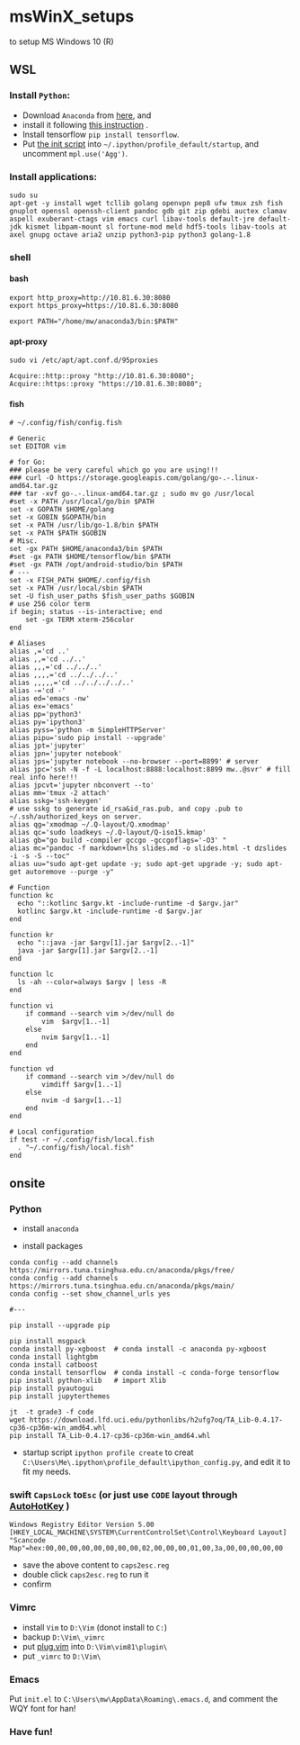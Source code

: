 # msWinX_setups
to setup MS Windows 10 (R)

## WSL
### Install `Python`:
- Download `Anaconda` from [here](https://anaconda.com/download/),  and
- install it following [this instruction](https://docs.anaconda.com/anaconda/install/) .
- Install tensorflow `pip install tensorflow`.
- Put [the init script](https://github.com/BjmWang/Ubuntu_setups/blob/master/lang/10_python3_startup.py) into `~/.ipython/profile_default/startup`, and uncomment `mpl.use('Agg')`.

### Install applications:
``` shell
sudo su
apt-get -y install wget tcllib golang openvpn pep8 ufw tmux zsh fish gnuplot openssl openssh-client pandoc gdb git zip gdebi auctex clamav aspell exuberant-ctags vim emacs curl libav-tools default-jre default-jdk kismet libpam-mount sl fortune-mod meld hdf5-tools libav-tools at axel gnupg octave aria2 unzip python3-pip python3 golang-1.8
```

### shell
#### bash
```
export http_proxy=http://10.81.6.30:8080
export https_proxy=https://10.81.6.30:8080

export PATH="/home/mw/anaconda3/bin:$PATH"
```

#### apt-proxy
`sudo vi /etc/apt/apt.conf.d/95proxies`

```
Acquire::http::proxy "http://10.81.6.30:8080";
Acquire::https::proxy "https://10.81.6.30:8080";
```

#### fish
```
# ~/.config/fish/config.fish

# Generic
set EDITOR vim

# for Go:
### please be very careful which go you are using!!!
### curl -O https://storage.googleapis.com/golang/go-.-.linux-amd64.tar.gz
### tar -xvf go-.-.linux-amd64.tar.gz ; sudo mv go /usr/local
#set -x PATH /usr/local/go/bin $PATH
set -x GOPATH $HOME/golang
set -x GOBIN $GOPATH/bin
set -x PATH /usr/lib/go-1.8/bin $PATH
set -x PATH $PATH $GOBIN
# Misc.
set -gx PATH $HOME/anaconda3/bin $PATH
#set -gx PATH $HOME/tensorflow/bin $PATH
#set -gx PATH /opt/android-studio/bin $PATH
# ---
set -x FISH_PATH $HOME/.config/fish
set -x PATH /usr/local/sbin $PATH
set -U fish_user_paths $fish_user_paths $GOBIN
# use 256 color term
if begin; status --is-interactive; end
    set -gx TERM xterm-256color
end

# Aliases
alias ,='cd ..'
alias ,,='cd ../..'
alias ,,,='cd ../../..'
alias ,,,,='cd ../../../..'
alias ,,,,,='cd ../../../../..'
alias -='cd -'
alias ed='emacs -nw'
alias ex='emacs'
alias pp='python3'
alias py='ipython3'
alias pyss='python -m SimpleHTTPServer'
alias pipu='sudo pip install --upgrade'
alias jpt='jupyter'
alias jpn='jupyter notebook'
alias jps='jupyter notebook --no-browser --port=8899' # server
alias jpc='ssh -N -f -L localhost:8888:localhost:8899 mw..@svr' # fill real info here!!!
alias jpcvt='jupyter nbconvert --to'
alias mm='tmux -2 attach'
alias sskg='ssh-keygen'
# use sskg to generate id_rsa&id_ras.pub, and copy .pub to ~/.ssh/authorized_keys on server.
alias qg='xmodmap ~/.Q-layout/Q.xmodmap'
alias qc='sudo loadkeys ~/.Q-layout/Q-iso15.kmap'
alias gb="go build -compiler gccgo -gccgoflags='-O3' "
alias mc="pandoc -f markdown+lhs slides.md -o slides.html -t dzslides -i -s -S --toc"
alias uu="sudo apt-get update -y; sudo apt-get upgrade -y; sudo apt-get autoremove --purge -y"

# Function
function kc
  echo "::kotlinc $argv.kt -include-runtime -d $argv.jar"
  kotlinc $argv.kt -include-runtime -d $argv.jar
end

function kr
  echo "::java -jar $argv[1].jar $argv[2..-1]"
  java -jar $argv[1].jar $argv[2..-1]
end

function lc
  ls -ah --color=always $argv | less -R
end

function vi
    if command --search vim >/dev/null do
        vim  $argv[1..-1]
    else
        nvim $argv[1..-1]
    end
end

function vd
    if command --search vim >/dev/null do
        vimdiff $argv[1..-1]
    else
        nvim -d $argv[1..-1]
    end
end

# Local configuration
if test -r ~/.config/fish/local.fish
  . "~/.config/fish/local.fish"
end
```

## onsite
### Python
- install `anaconda`

- install packages
```
conda config --add channels https://mirrors.tuna.tsinghua.edu.cn/anaconda/pkgs/free/
conda config --add channels https://mirrors.tuna.tsinghua.edu.cn/anaconda/pkgs/main/
conda config --set show_channel_urls yes

#---

pip install --upgrade pip

pip install msgpack
conda install py-xgboost  # conda install -c anaconda py-xgboost
conda install lightgbm
conda install catboost
conda install tensorflow  # conda install -c conda-forge tensorflow 
pip install python-xlib   # import Xlib
pip install pyautogui
pip install jupyterthemes

jt  -t grade3 -f code
wget https://download.lfd.uci.edu/pythonlibs/h2ufg7oq/TA_Lib-0.4.17-cp36-cp36m-win_amd64.whl
pip install TA_Lib-0.4.17-cp36-cp36m-win_amd64.whl
```

- startup script
`ipython profile create` to creat `C:\Users\Me\.ipython\profile_default\ipython_config.py`,
and edit it to fit my needs.

### swift `CapsLock` to`Esc` (or just use `CODE` layout through [AutoHotKey](https://autohotkey.com/) )

```
Windows Registry Editor Version 5.00 
[HKEY_LOCAL_MACHINE\SYSTEM\CurrentControlSet\Control\Keyboard Layout] 
"Scancode Map"=hex:00,00,00,00,00,00,00,00,02,00,00,00,01,00,3a,00,00,00,00,00
```

- save the above content to `caps2esc.reg`
- double click `caps2esc.reg` to run it
- confirm

### Vimrc
- install `Vim` to `D:\Vim` (donot install to `C:`)
- backup `D:\Vim\_vimrc`
- put [plug.vim](https://raw.githubusercontent.com/junegunn/vim-plug/master/plug.vim) into `D:\Vim\vim81\plugin\`
- put `_vimrc` to `D:\Vim\`

### Emacs
Put `init.el` to ` C:\Users\mw\AppData\Roaming\.emacs.d `, and comment the WQY font for han!

### Have fun!
